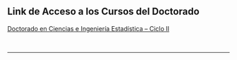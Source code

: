 ## Link de Acceso a los Cursos del Doctorado

[Doctorado en Ciencias e Ingeniería Estadística – Ciclo II](https://alamg-phd.github.io/AcademicTools/doctorado_web/PHD%20-%20Antonio%20Lam%20-%202do%20Ciclo.html)

<br>

***
